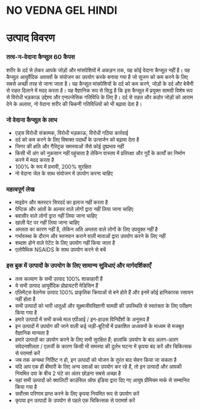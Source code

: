 # NO VEDNA GEL HINDI

# उत्पाद विवरण

### तत्व-न-वेदाना कैप्सुल 60 कैपस

शरीर के दर्द से लेकर आपके जोड़ों और मांसपेशियों में अकड़न तक, यह कोई वेदाना कैप्सूल नहीं है। यह कैप्सूल आयुर्वेदिक अवयवों के संयोजन का उपयोग करके बनाया गया है जो सूजन को कम करने के लिए सबसे अच्छी तरह से जाना जाता है। यह कैप्सूल मांसपेशियों के दर्द को कम करने, जोड़ों के दर्द और बेचैनी से राहत दिलाने में मदद करता है। यह वैज्ञानिक रूप से सिद्ध है कि इस कैप्सूल में प्रयुक्त सामग्री विशेष रूप से विरोधी भड़काऊ उद्देश्य और एनाल्जेसिक गतिविधि के लिए है। दर्द से राहत और कठोर जोड़ों को आराम देने के अलावा, नो वेदाना शरीर की चिकनी गतिविधियों को भी बढ़ावा देता है।

### नो वेदाना कैप्सूल के लाभ

- एड्स विरोधी संक्रामक, विरोधी भड़काऊ, विरोधी गठिया कार्रवाई
- दर्द को कम करने के लिए विषाक्त पदार्थों के उत्सर्जन को बढ़ावा देता है
- जिगर की क्षति और गैस्ट्रिक समस्याओं जैसे कोई दुष्प्रभाव नहीं
- किसी भी अंग को नुकसान नहीं पहुंचाता है लेकिन वास्तव में प्रतिरक्षा और गुर्दे के कार्यों का निर्माण करने में मदद करता है
- 100% के रूप में प्रभावी, 200% सुरक्षित
- नो वेदाना जेल के साथ संयोजन में उपयोग करना चाहिए

### महत्वपूर्ण लेख

- माइग्रेन और क्लस्टर सिरदर्द का इलाज नहीं करता है
- पेप्टिक और आंतों के अल्सर वाले लोगों द्वारा नहीं लिया जाना चाहिए
- बवासीर वाले लोगों द्वारा नहीं लिया जाना चाहिए
- खाली पेट पर नहीं लिया जाना चाहिए
- अम्लता का कारण नहीं है, लेकिन अति अम्लता वाले लोगों के लिए उपयुक्त नहीं है
- गर्भावस्था के दौरान और स्तनपान कराने वाली माताओं द्वारा उपयोग करने के लिए नहीं
- शब्दशः होने वाले पेटेंट के लिए उपयोग नहीं किया जाता है
- एलोपैथिक NSAIDS के साथ उपयोग करने से बचें

### इस बुक में उत्पादों के उपयोग के लिए सामान्य सुविधाएं और मार्गदर्शिकाएँ

- तत्व कल्याण के सभी उत्पाद 100% शाकाहारी हैं
- ये सभी उत्पाद आयुर्वेदिक प्रोप्रायटरी मेडिसिन हैं
- एलिमेंट्स वेलनेस उत्पाद 100% प्राकृतिक क्रियाओं से बने होते हैं और इनमें कोई हानिकारक रसायन नहीं होता है
- सभी उत्पादों को भारी धातुओं और सूक्ष्मजीवविज्ञानी सामग्री की उपस्थिति से स्वतंत्रता के लिए परीक्षण किया गया है
- हमारे उत्पादों में सभी कच्चे माल एपीआई / इन-हाउस विनिर्देशों के अनुरूप हैं
- इन उत्पादों में उपयोग की जाने वाली कई जड़ी-बूटियों में प्रकाशित अध्ययनों के माध्यम से मजबूत वैज्ञानिक मान्यता है
- हमारे उत्पादों का उपयोग करने के लिए सभी सुरक्षित हैं; हालांकि उपयोग के बाद अलग-अलग संवेदनशीलता / एलर्जी के कारण किसी भी समस्या की दुर्लभ घटना में कृपया बंद करें और चिकित्सक से परामर्श करें
- जब तक अन्यथा निर्दिष्ट न हो, इन उत्पादों को भोजन के तुरंत बाद सेवन किया जा सकता है
- यदि आप एक ही बीमारी के लिए अन्य दवाओं का उपयोग कर रहे हैं, तो इन उत्पादों और आपकी नियमित दवा के बीच 2 घंटे का अंतर छोड़ना सबसे अच्छा है
- यहां सभी उत्पादों को क्वालिटी काउंसिल ऑफ इंडिया द्वारा दिए गए आयुष प्रीमियम मार्क से सम्मानित किया गया है
- सर्वोत्तम परिणाम प्राप्त करने के लिए कृपया नियमित रूप से उपयोग करें
- कृपया इन उत्पादों के उपयोग से पहले एक चिकित्सक से परामर्श करें